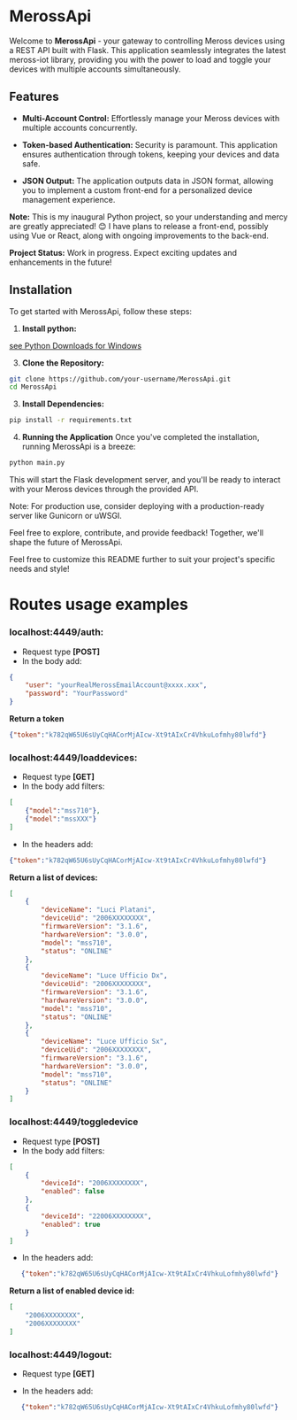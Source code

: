 # MerossApi

Welcome to **MerossApi** - your gateway to controlling Meross devices using a REST API built with Flask. 
This application seamlessly integrates the latest meross-iot library, providing you with the power to load and toggle your devices with multiple accounts simultaneously.

## Features

- **Multi-Account Control:** Effortlessly manage your Meross devices with multiple accounts concurrently.
  
- **Token-based Authentication:** Security is paramount. This application ensures authentication through tokens, keeping your devices and data safe.
  
- **JSON Output:** The application outputs data in JSON format, allowing you to implement a custom front-end for a personalized device management experience.

**Note:** This is my inaugural Python project, so your understanding and mercy are greatly appreciated! 😊 
I have plans to release a front-end, possibly using Vue or React, along with ongoing improvements to the back-end.

**Project Status:** Work in progress. Expect exciting updates and enhancements in the future!

## Installation

To get started with MerossApi, follow these steps:

1. **Install python:**

 [see Python Downloads for Windows](https://www.python.org/downloads/windows/)
  
3. **Clone the Repository:**
 ```bash
 git clone https://github.com/your-username/MerossApi.git
 cd MerossApi
```

3. **Install Dependencies:**
  ```bash 
  pip install -r requirements.txt
  ```

4. **Running the Application**
  Once you've completed the installation, running MerossApi is a breeze:
  ```python
  python main.py
  ```
   
This will start the Flask development server, and you'll be ready to interact with your Meross devices through the provided API.

Note: For production use, consider deploying with a production-ready server like Gunicorn or uWSGI.

Feel free to explore, contribute, and provide feedback! Together, we'll shape the future of MerossApi.

Feel free to customize this README further to suit your project's specific needs and style!

# Routes usage examples

###  localhost:4449/auth:
- Request type ****[POST]****
- In the body add:
``` json
{
    "user": "yourRealMerossEmailAccount@xxxx.xxx",
    "password": "YourPassword"
}
```
****Return a token****
``` json 
{"token":"k782qW65U6sUyCqHACorMjAIcw-Xt9tAIxCr4VhkuLofmhy80lwfd"}
```

### localhost:4449/loaddevices:
- Request type ****[GET]****
- In the body add filters:
``` json 
[
    {"model":"mss710"},
    {"model":"mssXXX"}
]
```
- In the headers add: 
``` json 
{"token":"k782qW65U6sUyCqHACorMjAIcw-Xt9tAIxCr4VhkuLofmhy80lwfd"}
```

****Return a list of devices:****
``` json 
[
    {
        "deviceName": "Luci Platani",
        "deviceUid": "2006XXXXXXXX",
        "firmwareVersion": "3.1.6",
        "hardwareVersion": "3.0.0",
        "model": "mss710",
        "status": "ONLINE"
    },
    {
        "deviceName": "Luce Ufficio Dx",
        "deviceUid": "2006XXXXXXXX",
        "firmwareVersion": "3.1.6",
        "hardwareVersion": "3.0.0",
        "model": "mss710",
        "status": "ONLINE"
    },
    {
        "deviceName": "Luce Ufficio Sx",
        "deviceUid": "2006XXXXXXXX",
        "firmwareVersion": "3.1.6",
        "hardwareVersion": "3.0.0",
        "model": "mss710",
        "status": "ONLINE"
    }
]
```

### localhost:4449/toggledevice 
- Request type ****[POST]****
- In the body add filters:
``` json 
[    
    {
        "deviceId": "2006XXXXXXXX",
        "enabled": false
    },
    {
        "deviceId": "22006XXXXXXXX",
        "enabled": true
    }
]
```

- In the headers add: 
``` json 
   {"token":"k782qW65U6sUyCqHACorMjAIcw-Xt9tAIxCr4VhkuLofmhy80lwfd"}
``` 

****Return a list of enabled device id:****
``` json 
[
    "2006XXXXXXXX",
    "2006XXXXXXXX"
]
```

### localhost:4449/logout:
- Request type ****[GET]****

- In the headers add: 
``` json
   {"token":"k782qW65U6sUyCqHACorMjAIcw-Xt9tAIxCr4VhkuLofmhy80lwfd"}
```





